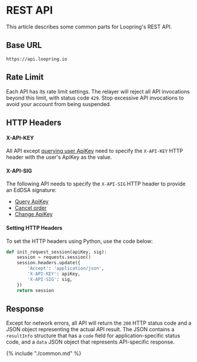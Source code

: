 

# REST API

This article describes some common parts for Loopring's REST API.

## Base URL

```
https://api.loopring.io
```

## Rate Limit

Each API has its rate limit settings. The relayer will reject all API invocations beyond this limit, with status code `429`. Stop excessive API invocations to avoid your account from being suspended.

## HTTP Headers


#### X-API-KEY
All API except [querying user ApiKey](./dex_apis/getApiKey.md) need to specify the `X-API-KEY` HTTP header with the user's ApiKey as the value.

#### X-API-SIG

The following API needs to specify the `X-API-SIG` HTTP header to provide an EdDSA signature:

- [Query ApiKey](./dex_apis/getApiKey.md)
- [Cancel order](./dex_apis/cancelOrder.md)
- [Change ApiKey](./dex_apis/applyApiKey.md)

#### Setting HTTP Headers
To set the HTTP headers using Python, use the code below:

```python
def init_request_session(apiKey, sig):
    session = requests.session()
    session.headers.update({
    	'Accept': 'application/json',
		'X-API-KEY': apiKey,
		'X-API-SIG': sig,
	})
    return session
```

## Response

Except for network errors, all API will return the `200` HTTP status code and a JSON object representing the actual API result. The JSON  contains a `resultInfo` structure that has a `code` field for application-specific status code, and a `data` JSON object that represents API-specific response.

{% include "./common.md" %}

